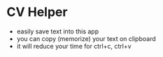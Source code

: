 ﻿# CV Helper
- easily save text into this app
- you can copy (memorize) your text on clipboard
- it will reduce your time for ctrl+c, ctrl+v
